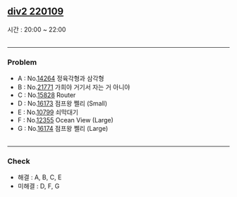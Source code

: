 ## [div2 220109](https://www.acmicpc.net/group/practice/9928/74)<br>
시간 : 20:00 ~ 22:00<br><br>

***
### Problem
* A : No.[14264](https://boj.kr/14264) 정육각형과 삼각형
* B : No.[21771](https://boj.kr/21771) 가희야 거기서 자는 거 아니야
* C : No.[15828](https://boj.kr/15828) Router
* D : No.[16173](https://boj.kr/16173) 점프왕 쩰리 (Small)
* E : No.[10799](https://boj.kr/10799) 쇠막대기
* F : No.[12355](https://boj.kr/12355) Ocean View (Large)
* G : No.[16174](https://boj.kr/16174) 점프왕 쩰리 (Large)<br><br>

***
### Check
* 해결 : A, B, C, E<br>
* 미해결 : D, F, G
